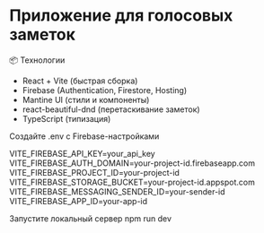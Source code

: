# Приложение для голосовых заметок

📦 Технологии
- React + Vite (быстрая сборка)
- Firebase (Authentication, Firestore, Hosting)
- Mantine UI (стили и компоненты)
- react-beautiful-dnd (перетаскивание заметок)
- TypeScript (типизация)

Создайте .env с Firebase-настройками

VITE_FIREBASE_API_KEY=your_api_key
VITE_FIREBASE_AUTH_DOMAIN=your-project-id.firebaseapp.com
VITE_FIREBASE_PROJECT_ID=your-project-id
VITE_FIREBASE_STORAGE_BUCKET=your-project-id.appspot.com
VITE_FIREBASE_MESSAGING_SENDER_ID=your-sender-id
VITE_FIREBASE_APP_ID=your-app-id

Запустите локальный сервер
npm run dev
